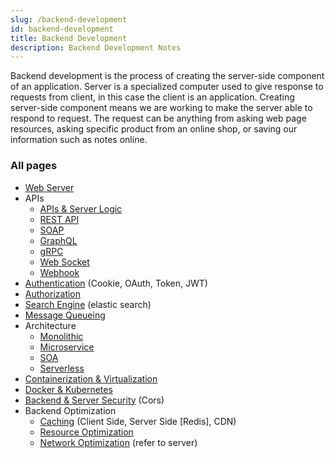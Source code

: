 ```yaml
---
slug: /backend-development
id: backend-development
title: Backend Development
description: Backend Development Notes
---
```


Backend development is the process of creating the server-side component of an application. Server is a specialized computer used to give response to requests from client, in this case the client is an application. Creating server-side component means we are working to make the server able to respond to request. The request can be anything from asking web page resources, asking specific product from an online shop, or saving our information such as notes online.

### All pages

- [Web Server](backend-development/web-server)
- APIs
  - [APIs & Server Logic](backend-development/apis-server-logic)
  - [REST API](backend-development/rest-api)
  - [SOAP](backend-development/soap)
  - [GraphQL](backend-development/graphql)
  - [gRPC](backend-development/grpc)
  - [Web Socket](backend-development/web-socket)
  - [Webhook](backend-development/webhook)
- [Authentication](backend-development/authentication) (Cookie, OAuth, Token, JWT)
- [Authorization](backend-development/authorization)
- [Search Engine](backend-development/search-engine) (elastic search)
- [Message Queueing](backend-development/message-queueing)
- Architecture
  - [Monolithic](backend-development/monolithic)
  - [Microservice](backend-development/microservice)
  - [SOA](backend-development/soa)
  - [Serverless](backend-development/serverless)
- [Containerization & Virtualization](backend-development/containerization-virtualization)
- [Docker & Kubernetes](backend-development/docker-kubernetes)
- [Backend & Server Security](backend-development/backend-server-security) (Cors)
- Backend Optimization
  - [Caching](backend-development/caching) (Client Side, Server Side [Redis], CDN)
  - [Resource Optimization](backend-development/resource-optimization)
  - [Network Optimization](backend-development/network-optimization) (refer to server)
